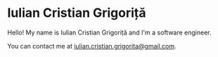 # Iulian Cristian Grigoriță

Hello! My name is Iulian Cristian Grigoriță and I'm a software engineer.

You can contact me at <iulian.cristian.grigorita@gmail.com>.
